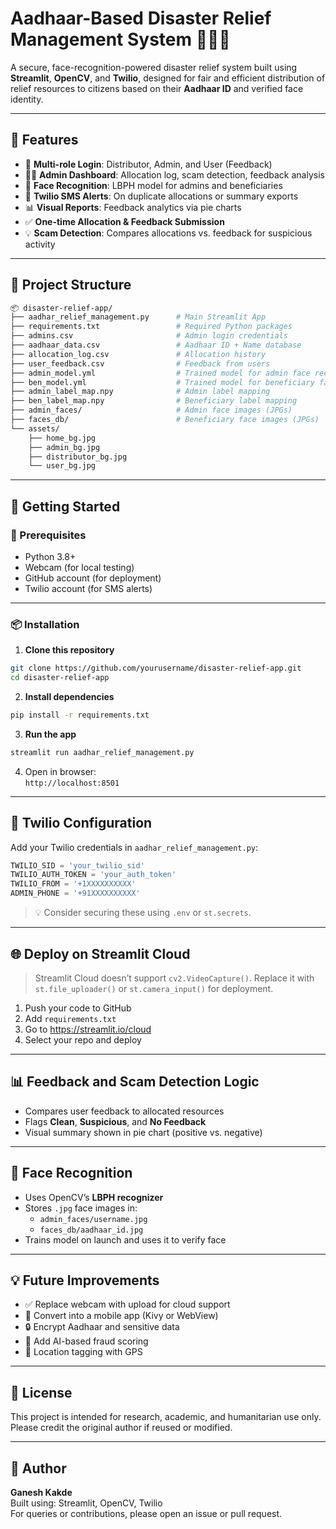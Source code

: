 
# Aadhaar-Based Disaster Relief Management System 🚨🇮🇳

A secure, face-recognition-powered disaster relief system built using **Streamlit**, **OpenCV**, and **Twilio**, designed for fair and efficient distribution of relief resources to citizens based on their **Aadhaar ID** and verified face identity.

---

## 🌟 Features

- 🎯 **Multi-role Login**: Distributor, Admin, and User (Feedback)
- 🧑‍💻 **Admin Dashboard**: Allocation log, scam detection, feedback analysis
- 👤 **Face Recognition**: LBPH model for admins and beneficiaries
- 📲 **Twilio SMS Alerts**: On duplicate allocations or summary exports
- 📊 **Visual Reports**: Feedback analytics via pie charts
- ✅ **One-time Allocation & Feedback Submission**
- 💡 **Scam Detection**: Compares allocations vs. feedback for suspicious activity

---

## 📁 Project Structure

```bash
📦 disaster-relief-app/
├── aadhar_relief_management.py      # Main Streamlit App
├── requirements.txt                 # Required Python packages
├── admins.csv                       # Admin login credentials
├── aadhaar_data.csv                 # Aadhaar ID + Name database
├── allocation_log.csv               # Allocation history
├── user_feedback.csv                # Feedback from users
├── admin_model.yml                  # Trained model for admin face recognition
├── ben_model.yml                    # Trained model for beneficiary face recognition
├── admin_label_map.npy              # Admin label mapping
├── ben_label_map.npy                # Beneficiary label mapping
├── admin_faces/                     # Admin face images (JPGs)
├── faces_db/                        # Beneficiary face images (JPGs)
└── assets/
    ├── home_bg.jpg
    ├── admin_bg.jpg
    ├── distributor_bg.jpg
    └── user_bg.jpg
```

---

## 🚀 Getting Started

### 🔧 Prerequisites

- Python 3.8+
- Webcam (for local testing)
- GitHub account (for deployment)
- Twilio account (for SMS alerts)

---

### 📦 Installation

1. **Clone this repository**
```bash
git clone https://github.com/yourusername/disaster-relief-app.git
cd disaster-relief-app
```

2. **Install dependencies**
```bash
pip install -r requirements.txt
```

3. **Run the app**
```bash
streamlit run aadhar_relief_management.py
```

4. Open in browser:  
`http://localhost:8501`

---

## 🔐 Twilio Configuration

Add your Twilio credentials in `aadhar_relief_management.py`:

```python
TWILIO_SID = 'your_twilio_sid'
TWILIO_AUTH_TOKEN = 'your_auth_token'
TWILIO_FROM = '+1XXXXXXXXXX'
ADMIN_PHONE = '+91XXXXXXXXXX'
```

> 💡 Consider securing these using `.env` or `st.secrets`.

---

## 🌐 Deploy on Streamlit Cloud

> Streamlit Cloud doesn’t support `cv2.VideoCapture()`. Replace it with `st.file_uploader()` or `st.camera_input()` for deployment.

1. Push your code to GitHub
2. Add `requirements.txt`
3. Go to https://streamlit.io/cloud
4. Select your repo and deploy

---

## 📊 Feedback and Scam Detection Logic

- Compares user feedback to allocated resources
- Flags **Clean**, **Suspicious**, and **No Feedback**
- Visual summary shown in pie chart (positive vs. negative)

---

## 📸 Face Recognition

- Uses OpenCV’s **LBPH recognizer**
- Stores `.jpg` face images in:
  - `admin_faces/username.jpg`
  - `faces_db/aadhaar_id.jpg`
- Trains model on launch and uses it to verify face

---

## 💡 Future Improvements

- ✅ Replace webcam with upload for cloud support
- 📱 Convert into a mobile app (Kivy or WebView)
- 🔒 Encrypt Aadhaar and sensitive data
- 🧠 Add AI-based fraud scoring
- 📍 Location tagging with GPS

---

## 📜 License

This project is intended for research, academic, and humanitarian use only. Please credit the original author if reused or modified.

---

## 🤝 Author

**Ganesh Kakde**  
Built using: Streamlit, OpenCV, Twilio  
For queries or contributions, please open an issue or pull request.
